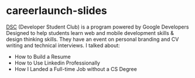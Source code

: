 # careerlaunch-slides
[DSC](https://www.facebook.com/dscmust/) (Developer Student Club) is a program powered by Google Developers Designed to help students learn web and mobile development skills & design thinking skills. They have an event on personal branding and CV writing and technical interviews.
I talked about:
- How to Build a Resume
- How to Use Linkedin Professionally
- How I Landed a Full-time Job without a CS Degree
